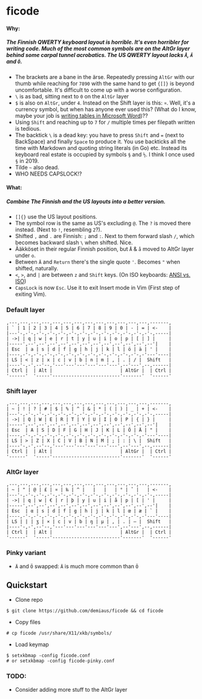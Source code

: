 # ficode

#### Why:

##### The Finnish QWERTY keyboard layout is horrible. It's even horribler for writing code. Much of the most common symbols are on the AltGr layer behind some carpal tunnel acrobatics. The US QWERTY layout lacks `Å`, `Ä` and `Ö`.

- The brackets are a bane in the ärse. Repeatedly pressing `AltGr` with our thumb while reaching for `7890` with the same hand to get `{[]}` is beyond uncomfortable. It's difficult to come up with a worse configuration.
- `\` is as bad, sitting next to `0` on the `AltGr` layer
- `$` is also on `AltGr`, under `4`. Instead on the Shift layer is this: `¤`. Well, it's a currency symbol, but when has anyone ever used this? (What do I know, maybe your job is [writing tables in Microsoft Word](https://en.wikipedia.org/wiki/Currency_sign_(generic)#Other_uses))??
- Using `Shift` and reaching up to `7` for `/` multiple times per filepath written is tedious. 
- The backtick `\` is a dead key: you have to press `Shift` and `=` (next to BackSpace) and finally `Space` to produce it. You use backticks all the time with Markdown and quoting string literals (in Go) etc. Instead its keyboard real estate is occupied by symbols `§` and `½`. I think I once used `§` in 2019.
- Tilde `~` also dead.
- WHO NEEDS CAPSLOCK!?

#### What:

##### Combine The Finnish and the US layouts into a better version.

- `[]{}` use the US layout positions.
- The symbol row is the same as US's excluding `@`. The `?` is moved there instead. (Next to `!`, resembling `2`?).
- Shifted `,` and `.` are Finnish: `;` and `:`. Next to them forward slash `/`, which becomes backward slash `\` when shifted. Nice.
- Ääkköset in their regular Finnish position, but `Å` & `å` moved to AltGr layer under `o`.
- Between `Ä` and `Return` there's the single quote `'`. Becomes `"` when shifted, naturally.
- `<`, `>`, and `|` are between `z` and `Shift` keys. (On ISO keyboards: [ANSI vs. ISO](https://deskthority.net/wiki/ANSI_vs_ISO))
- `CapsLock` is now `Esc`. Use it to exit Insert mode in Vim (First step of exiting Vim).


### Default layer
```
,---,---,---,---,---,---,---,---,---,---,---,---,---,-------,
| ` | 1 | 2 | 3 | 4 | 5 | 6 | 7 | 8 | 9 | 0 | - | = | <-    |
|---'-,-'-,-'-,-'-,-'-,-'-,-'-,-'-,-'-,-'-,-'-,-'-,-'-,-----|
| ->| | q | w | e | r | t | y | u | i | o | p | [ | ] |     |
|-----',--',--',--',--',--',--',--',--',--',--',--',--'|    |
| Esc  | a | s | d | f | g | h | j | k | l | ö | ä | ' |    |
|----,-'-,-'-,-'-,-'-,-'-,-'-,-'-,-'-,-'-,-'-,-'-,-'---'----|
| LS | < | z | x | c | v | b | n | m | , | . | / |  Shift   |
|----'-,-',--'--,'---'---'---'---'---'---',--'---',--,------|
| Ctrl |  | Alt |                         | AltGr |  | Ctrl |
'------'  '-----'-------------------------'-------'  '------'
```

### Shift layer
```
,---,---,---,---,---,---,---,---,---,---,---,---,---,-------,
| ~ | ! | ? | # | $ | % | ^ | & | * | ( | ) | _ | + | <-    |
|---'-,-'-,-'-,-'-,-'-,-'-,-'-,-'-,-'-,-'-,-'-,-'-,-'-,-----|
| ->| | Q | W | E | R | T | Y | U | I | O | P | { | } |     |
|-----',--',--',--',--',--',--',--',--',--',--',--',--'|    |
| Esc  | A | S | D | F | G | H | J | K | L | Ö | Ä | " |    |
|----,-'-,-'-,-'-,-'-,-'-,-'-,-'-,-'-,-'-,-'-,-'-,-'---'----|
| LS | > | Z | X | C | V | B | N | M | ; | : | \ |  Shift   |
|----'-,-',--'--,'---'---'---'---'---'---',--'---',--,------|
| Ctrl |  | Alt |                         | AltGr |  | Ctrl |
'------'  '-----'-------------------------'-------'  '------'
```

### AltGr layer
```
,---,---,---,---,---,---,---,---,---,---,---,---,---,-------,
| ~ | " | @ | £ | ¤ | ‰ | ^ |   |   |   | ° | ˇ |   | <-    |
|---'-,-'-,-'-,-'-,-'-,-'-,-'-,-'-,-'-,-'-,-'-,-'-,-'-,-----|
| ->| | q | w | € | r | þ | y | u | i | å | p | [ | ' |     |
|-----',--',--',--',--',--',--',--',--',--',--',--',--'|    |
| Esc  | α | s | d | f | g | h | j | k | l | œ | æ | ` |    |
|----,-'-,-'-,-'-,-'-,-'-,-'-,-'-,-'-,-'-,-'-,-'-,-'---'----|
| LS | | | ʒ | × | c | v | b | ŋ | µ | , | . | – |  Shift   |
|----'-,-',--'--,'---'---'---'---'---'---',--'---',--,------|
| Ctrl |  | Alt |                         | AltGr |  | Ctrl |
'------'  '-----'-------------------------'-------'  '------'
```

### Pinky variant

- `Ä` and `Ö` swapped: `Ä` is much more common than `Ö`

## Quickstart

- Clone repo
```
$ git clone https://github.com/demiaus/ficode && cd ficode
```
- Copy files
```
# cp ficode /usr/share/X11/xkb/symbols/
```
- Load keymap
```
$ setxkbmap -config ficode.conf
# or setxkbmap -config ficode-pinky.conf
```

### TODO:
- Consider adding more stuff to the AltGr layer

